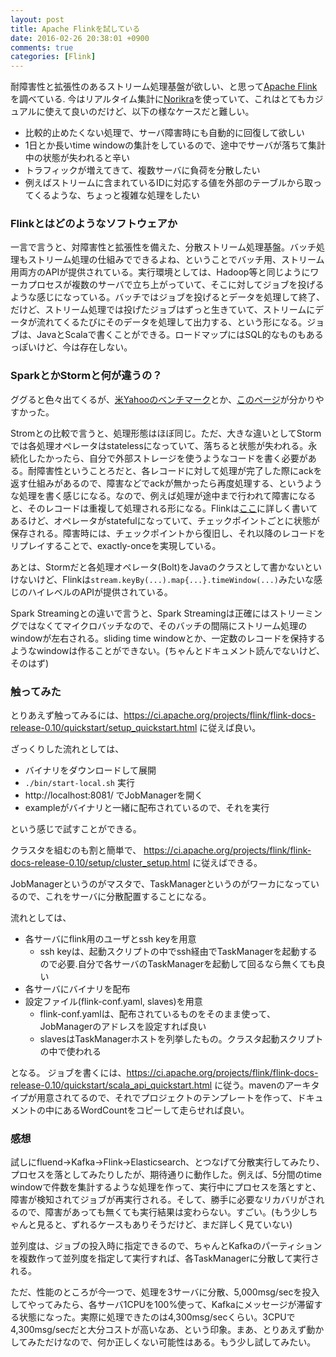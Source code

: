 ```yaml
---
layout: post
title: Apache Flinkを試している
date: 2016-02-26 20:38:01 +0900
comments: true
categories: [Flink]
---
```

耐障害性と拡張性のあるストリーム処理基盤が欲しい、と思って[Apache Flink](https://flink.apache.org/)を調べている. 今はリアルタイム集計に[Norikra](http://norikra.github.io/)を使っていて、これはとてもカジュアルに使えて良いのだけど、以下の様なケースだと難しい。

* 比較的止めたくない処理で、サーバ障害時にも自動的に回復して欲しい
* 1日とか長いtime windowの集計をしているので、途中でサーバが落ちて集計中の状態が失われると辛い
* トラフィックが増えてきて、複数サーバに負荷を分散したい
* 例えばストリームに含まれているIDに対応する値を外部のテーブルから取ってくるような、ちょっと複雑な処理をしたい

### Flinkとはどのようなソフトウェアか

一言で言うと、対障害性と拡張性を備えた、分散ストリーム処理基盤。バッチ処理もストリーム処理の仕組みでできるよね、ということでバッチ用、ストリーム用両方のAPIが提供されている。実行環境としては、Hadoop等と同じようにワーカプロセスが複数のサーバで立ち上がっていて、そこに対してジョブを投げるような感じになっている。バッチではジョブを投げるとデータを処理して終了、だけど、ストリーム処理では投げたジョブはずっと生きていて、ストリームにデータが流れてくるたびにそのデータを処理して出力する、という形になる。ジョブは、JavaとScalaで書くことができる。ロードマップにはSQL的なものもあるっぽいけど、今は存在しない。

### SparkとかStormと何が違うの？

ググると色々出てくるが、[米Yahooのベンチマーク](https://yahooeng.tumblr.com/post/135321837876/benchmarking-streaming-computation-engines-at)とか、[このページ](http://www.altaterra.net/blogpost/288668/225612/Which-Stream-Processing-Engine-Storm-Spark-Samza-or-Flink)が分かりやすかった。

Stromとの比較で言うと、処理形態はほぼ同じ。ただ、大きな違いとしてStormでは各処理オペレータはstatelessになっていて、落ちると状態が失われる。永続化したかったら、自分で外部ストレージを使うようなコードを書く必要がある。耐障害性ということろだと、各レコードに対して処理が完了した際にackを返す仕組みがあるので、障害などでackが無かったら再度処理する、というような処理を書く感じになる。なので、例えば処理が途中まで行われて障害になると、そのレコードは重複して処理される形になる。Flinkは[ここ](https://ci.apache.org/projects/flink/flink-docs-master/internals/stream_checkpointing.html)に詳しく書いてあるけど、オペレータがstatefulになっていて、チェックポイントごとに状態が保存される。障害時には、チェックポイントから復旧し、それ以降のレコードをリプレイすることで、exactly-onceを実現している。

あとは、Stormだと各処理オペレータ(Bolt)をJavaのクラスとして書かないといけないけど、Flinkは`stream.keyBy(...).map{...}.timeWindow(...)`みたいな感じのハイレベルのAPIが提供されている。

Spark Streamingとの違いで言うと、Spark Streamingは正確にはストリーミングではなくてマイクロバッチなので、そのバッチの間隔にストリーム処理のwindowが左右される。sliding time windowとか、一定数のレコードを保持するようなwindowは作ることができない。(ちゃんとドキュメント読んでないけど、そのはず)

### 触ってみた

とりあえず触ってみるには、https://ci.apache.org/projects/flink/flink-docs-release-0.10/quickstart/setup_quickstart.html に従えば良い。

ざっくりした流れとしては、

* バイナリをダウンロードして展開
* `./bin/start-local.sh` 実行
* http://localhost:8081/ でJobManagerを開く
* exampleがバイナリと一緒に配布されているので、それを実行

という感じで試すことができる。

クラスタを組むのも割と簡単で、 https://ci.apache.org/projects/flink/flink-docs-release-0.10/setup/cluster_setup.html に従えばできる。

JobManagerというのがマスタで、TaskManagerというのがワーカになっているので、これをサーバに分散配置することになる。

流れとしては、

* 各サーバにflink用のユーザとssh keyを用意
  * ssh keyは、起動スクリプトの中でssh経由でTaskManagerを起動するので必要.自分で各サーバのTaskManagerを起動して回るなら無くても良い
* 各サーバにバイナリを配布
* 設定ファイル(flink-conf.yaml, slaves)を用意
  * flink-conf.yamlは、配布されているものをそのまま使って、JobManagerのアドレスを設定すれば良い
  * slavesはTaskManagerホストを列挙したもの。クラスタ起動スクリプトの中で使われる

となる。
  ジョブを書くには、https://ci.apache.org/projects/flink/flink-docs-release-0.10/quickstart/scala_api_quickstart.html に従う。mavenのアーキタイプが用意されてるので、それでプロジェクトのテンプレートを作って、ドキュメントの中にあるWordCountをコピーして走らせれば良い。

### 感想

試しにfluend→Kafka→Flink→Elasticsearch、とつなげて分散実行してみたり、プロセスを落としてみたりしたが、期待通りに動作した。例えば、5分間のtime windowで件数を集計するような処理を作って、実行中にプロセスを落とすと、障害が検知されてジョブが再実行される。そして、勝手に必要なリカバリがされるので、障害があっても無くても実行結果は変わらない。すごい。(もう少しちゃんと見ると、ずれるケースもありそうだけど、まだ詳しく見ていない)

並列度は、ジョブの投入時に指定できるので、ちゃんとKafkaのパーティションを複数作って並列度を指定して実行すれば、各TaskManagerに分散して実行される。

ただ、性能のところが今一つで、処理を3サーバに分散、5,000msg/secを投入してやってみたら、各サーバ1CPUを100%使って、Kafkaにメッセージが滞留する状態になった。実際に処理できたのは4,300msg/secくらい。3CPUで4,300msg/secだと大分コストが高いなあ、という印象。まあ、とりあえず動かしてみただけなので、何か正しくない可能性はある。もう少し試してみたい。
